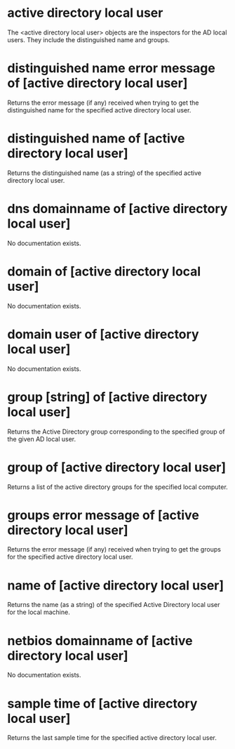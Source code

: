 # active directory local user

The &lt;active directory local user&gt; objects are the inspectors for the AD local users. They include the distinguished name and groups.

# distinguished name error message of [active directory local user]

Returns the error message (if any) received when trying to get the distinguished name for the specified active directory local user.

# distinguished name of [active directory local user]

Returns the distinguished name (as a string) of the specified active directory local user.

# dns domainname of [active directory local user]

No documentation exists.

# domain of [active directory local user]

No documentation exists.

# domain user of [active directory local user]

No documentation exists.

# group [string] of [active directory local user]

Returns the Active Directory group corresponding to the specified group of the given AD local user.

# group of [active directory local user]

Returns a list of the active directory groups for the specified local computer.

# groups error message of [active directory local user]

Returns the error message (if any) received when trying to get the groups for the specified active directory local user.

# name of [active directory local user]

Returns the name (as a string) of the specified Active Directory local user for the local machine.

# netbios domainname of [active directory local user]

No documentation exists.

# sample time of [active directory local user]

Returns the last sample time for the specified active directory local user.
